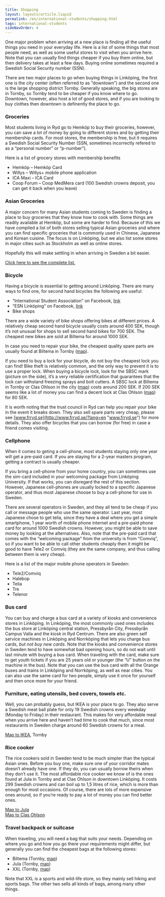 ```yaml
---
title: Shopping
layout: layouts/article.liquid
permalink: /en/international-students/shopping.html
tags: international-students
sideNavOrder: 4
---
```


One major problem when arriving at a new place is finding all the useful things you need in your everyday life. Here is a list of some things that most people need, as well as some useful stores to visit when you arrive here. Note that you can usually find things cheaper if you buy them online, but then delivery takes at least a few days. Buying online sometimes required a Swedish Social Security number (SSN).

There are two major places to go when buying things in Linköping, the first one is the city center (often referred to as “downtown”) and the second one is the large shopping district Tornby. Generally speaking, the big stores are in Tornby, so Tornby tend to be cheaper if you know where to go. Downtown, however, also host a lot of good stores, and if you are looking to buy clothes then downtown is definently the place to go.

### Groceries

Most students living in Ryd go to Hemköp to buy their groceries, however, you can save a lot of money by going to different stores and by getting their membership cards. For most stores, the membership is free, but it requires a Swedish Social Security Number (SSN, sometimes incorrectly refered to as a “personal number” or “p-number”).

Here is a list of grocery stores with membership benefits

*   Hemköp – Hemköp Card
*   Willys – Willys+ mobile phone application
*   ICA Maxi – ICA Card
*   Coop Forum – Coop MedMera card (100 Swedish crowns deposit, you can get it back when you leave)

### Asian Groceries

A major concern for many Asian students coming to Sweden is finding a place to buy groceries that they know how to cook with. Some things are readily available at Hemköp, but some are harder to find. Because of this we have compiled a list of both stores selling typical Asian groceries and where you can find specific groceries that is commonly used in Chinese, Japanese and Korean cuisine. The focus is on Linköping, but we also list some stores in major cities such as Stockholm as well as online stores.

Hopefully this will make settling in when arriving in Sweden a bit easier.

[Click here to see the complete list.](https://docs.google.com/spreadsheet/pub?key=0Ag7J_cQQC3TzdEp3T2h5MjNoSjdxMVZPOGxDNF9OMkE&output=html)

### Bicycle

Having a bicycle is essential to getting around Linköping. There are many ways to find one, for second hand bicycles the following are useful:

*   “International Student Association” on Facebook, [link](https://www.facebook.com/ISA.Linkoping/)
*   “ESN Linköping” on Facebook, [link](http://www.facebook.com/groups/esnlinkoping/ "ESN Linköping on Facebook")
*   Bike shops

There are a wide variety of bike shops offering bikes at different prices. A relatively cheap second hand bicycle usually costs around 400 SEK, though it’s not unusual for shops to sell second hand bikes for 700 SEK. The cheapest new bikes are sold at Biltema for around 1000 SEK.

In case you need to repair your bike, the cheapest quality spare parts are usually found at Biltema in Tornby ([map](https://maps.google.com/maps?q=Biltema+Link%C3%B6ping+AB,+Link%C3%B6ping,+Sweden&hl=ja&ie=UTF8&ll=58.444499,15.589943&spn=0.083187,0.336113&sll=38.341656,-95.712891&sspn=31.739072,86.044922&oq=biltema&t=h&hq=Biltema+Link%C3%B6ping+AB,&hnear=%E3%82%B9%E3%82%A6%E3%82%A7%E3%83%BC%E3%83%87%E3%83%B3+%E3%83%AA%E3%83%B3%E3%83%92%E3%82%A7%E3%83%BC%E3%83%93%E3%83%B3%E3%82%B0&z=12&iwloc=A "map")).

If you need to buy a lock for your bicycle, do not buy the cheapest lock you can find! Bike theft is relatively common, and the only way to prevent it is to use a proper lock. When buying a bicycle lock, look for the SBSC mark (picture on the side), it’s a very reliable certification that guarantees that the lock can withstand freezing sprays and bolt cutters. A SBSC lock at Biltema in Tornby or Clas Ohlson in the city ([map](http://goo.gl/maps/y5y2b "map")) costs around 200 SEK. If 200 SEK seems like a lot of money you can find a decent lock at Clas Ohlson ([map](http://goo.gl/maps/y5y2b "map")) for 80 SEK.

It is worth noting that the trust council in Ryd can help you repair your bike in the event it breaks down. They also sell spare parts very cheap, please see [www.frryd.se](http://www.frryd.se/?lang=en "www.frryd.se") for more details. They also offer bicycles that you can borrow (for free) in case a friend comes visiting.

### Cellphone

When it comes to geting a cell-phone, most students staying only one year will get a pre-paid card. If you are staying for a 2-year masters program, getting a contract is usually cheaper.

If you bring a cell-phone from your home country, you can sometimes use the sim-card included in your welcoming package from Linköping University. If that works, you can disregard the rest of this section. However, Japanese cell-phones are usually locked to a specific Japanese operator, and thus most Japanese choose to buy a cell-phone for use in Sweden.

There are several operators in Sweden, and they all tend to be cheap if you call or message people who use the same operator. Last year, most Japanese chose to get telia, since they have a deal where you get a simple smartphone, 1 year worth of mobile phone internet and a pre-paid phone card for around 1000 Swedish crowns. However, you might be able to save money by looking at the alternatives. Also, note that the pre-paid card that comes with the “welcoming package” from the university is from “Comviq”, so if you want to be able to call other students cheaply then it might be good to have Tele2 or Comviq (they are the same company, and thus calling between them is very cheap).

Here is a list of the major mobile phone operators in Sweden:

*   Tele2/Comviq
*   Halebop
*   Telia
*   Tre
*   Telenor

### Bus card

You can buy and charge a bus card at a variety of kiosks and convenience stores in Linköping. In Linköping, the most commonly used ones includes the bus store at Linköping central station, Pressbyrån City, Pressbyrån Campus Valla and the kiosk in Ryd Centrum. There are also green self service machines in Linköping and Norrköping that lets you charge bus cards, _but not buy new cards_. Note that the kiosks and convenience stores in Sweden tend to have somewhat bad opening hours, so do not wait until last minute with buying a bus card. When traveling with the card, make sure to get youth tickets if you are 25 years old or younger (the “U” button on the machine in the bus). Note that you can use the bus card with all the Orange buses and trains in Linköping and Norrköping, as well as near cities. You can also use the same card for two people, simply use it once for yourself and then once more for your friend.

### Furniture, eating utensils, bed covers, towels etc.

Well, you can probably guess, but IKEA is your place to go. They also serve a Swedish meat ball plate for only 19 Swedish crowns every weekday (Monday to Friday) in their restaurant. This makes for very affordable meal when you arrive here and haven’t had time to cook that much, since most restaurants in Sweden charge around 60 Swedish crowns for a meal.

[Map to IKEA](https://maps.google.com/maps?q=IKEA+Link%C3%B6ping,+Link%C3%B6ping,+Sverige&hl=ja&ie=UTF8&sll=38.341656,-95.712891&sspn=31.739072,86.044922&oq=IKEA+link%C3%B6&t=h&hq=IKEA&hnear=%E3%82%B9%E3%82%A6%E3%82%A7%E3%83%BC%E3%83%87%E3%83%B3+%E3%83%AA%E3%83%B3%E3%83%92%E3%82%A7%E3%83%BC%E3%83%93%E3%83%B3%E3%82%B0&z=13), Tornby

### Rice cooker

The rice cookers sold in Sweden tend to be much simpler than the typical Asian ones. Before you buy one, make sure one of your corridor mates doesn’t already have one. If they do, you can usually borrow theirs when they don’t use it. The most affordable rice cooker we know of is the ones found at Jula in Tornby and at Clas Ohlson in downtown Linköping. It costs 299 Swedish crowns and can boil up to 1,5 litres of rice, which is more than enough for most occasions. Of course, there are lots of more expensive ones around, so if you’re ready to pay a lot of money you can find better ones.

[Map to Jula](https://maps.google.com/maps?q=Jula+Varuhus,+Svedengatan+11,+Link%C3%B6ping,+Sweden&hl=ja&ie=UTF8&sll=38.410558,-95.712891&sspn=34.634589,86.044922&oq=jula+varuhus&t=h&hq=Jula+Varuhus,+Svedengatan+11,&hnear=%E3%82%B9%E3%82%A6%E3%82%A7%E3%83%BC%E3%83%87%E3%83%B3+%E3%83%AA%E3%83%B3%E3%83%92%E3%82%A7%E3%83%BC%E3%83%93%E3%83%B3%E3%82%B0&z=12)  
[Map to Clas Ohlson](http://goo.gl/maps/y5y2b)

### Travel backpack or suitcase

When traveling, you will need a bag that suits your needs. Depending on where you go and how you go there your requirements might differ, but generally you can find the cheapest bags at the following stores:

*   Biltema (Tornby, [map](https://maps.google.com/maps?q=Biltema+Link%C3%B6ping+AB,+Link%C3%B6ping,+Sweden&hl=ja&ie=UTF8&ll=58.444499,15.589943&spn=0.083187,0.336113&sll=38.341656,-95.712891&sspn=31.739072,86.044922&oq=biltema&t=h&hq=Biltema+Link%C3%B6ping+AB,&hnear=%E3%82%B9%E3%82%A6%E3%82%A7%E3%83%BC%E3%83%87%E3%83%B3+%E3%83%AA%E3%83%B3%E3%83%92%E3%82%A7%E3%83%BC%E3%83%93%E3%83%B3%E3%82%B0&z=12&iwloc=A))
*   Jula (Tornby, [map](https://maps.google.com/maps?q=Jula+Varuhus,+Svedengatan+11,+Link%C3%B6ping,+Sweden&hl=ja&ie=UTF8&sll=38.410558,-95.712891&sspn=34.634589,86.044922&oq=jula+varuhus&t=h&hq=Jula+Varuhus,+Svedengatan+11,&hnear=%E3%82%B9%E3%82%A6%E3%82%A7%E3%83%BC%E3%83%87%E3%83%B3+%E3%83%AA%E3%83%B3%E3%83%92%E3%82%A7%E3%83%BC%E3%83%93%E3%83%B3%E3%82%B0&z=12))
*   XXL (Tornby, [map](https://maps.google.com/maps?q=58.433655,15.603942&num=1&t=h&z=17))

Note that XXL is a sports and wild-life store, so they mainly sell hiking and sports bags. The other two sells all kinds of bags, among many other things.